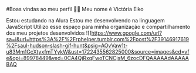 #Boas vindas ao meu perfil 💙💙
Meu nome é Victória Eiko

Estou estudando na Alura
Estou me desenvolvendo na linguagem JavaScript
Utilizo esse espaço para minha organização e compartilhamento dos meu projetos desenvolvidos
![]https://www.google.com/url?sa=i&url=https%3A%2F%2Frphelper.tumblr.com%2Fpost%2F39146917619%2Fsaul-hudson-slash-gif-hunt&psig=AOvVaw1t-u83Mm1GcXtyxfmTYykW&ust=1722435562825000&source=images&cd=vfe&opi=89978449&ved=0CA4QjRxqFwoTCNCjsM_6zocDFQAAAAAdAAAAABAQ
